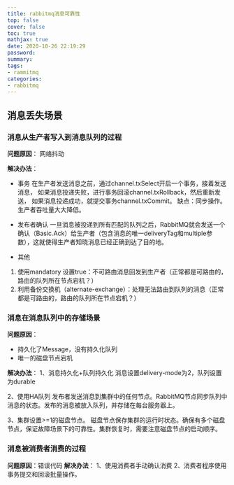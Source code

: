 ```yaml
---
title: rabbitmq消息可靠性
top: false
cover: false
toc: true
mathjax: true
date: 2020-10-26 22:19:29
password:
summary:
tags:
- rammitmq
categories:
- rabbitmq
---
```


## 消息丢失场景


### 消息从生产者写入到消息队列的过程

**问题原因**：
网络抖动

**解决办法**：

- 事务
在生产者发送消息之前，通过channel.txSelect开启一个事务，接着发送消息， 如果消息投递失败，进行事务回滚channel.txRollback，然后重新发送， 如果消息投递成功，就提交事务channel.txCommit。
缺点：同步操作。生产者吞吐量大大降低。

- 发布者确认
一旦消息被投递到所有匹配的队列之后，RabbitMQ就会发送一个确认（Basic.Ack）给生产者（包含消息的唯一deliveryTag和multiple参数），这就使得生产者知晓消息已经正确到达了目的地。


- 其他
1. 使用mandatory 设置true：不可路由消息回发到生产者（正常都是可路由的，路由的队列所在节点宕机？）
2. 利用备份交换机（alternate-exchange）：处理无法路由到队列的消息（正常都是可路由的，路由的队列所在节点宕机？）

### 消息在消息队列中的存储场景

**问题原因**：

- 持久化了Message，没有持久化队列
- 唯一的磁盘节点宕机


**解决办法**：
1、消息持久化+队列持久化
消息设置delivery-mode为2，队列设置为durable

2、使用HA队列
发布者发送消息到集群中的任何节点。RabbitMQ节点同步队列中消息的状态。发布的消息被放入队列，并存储在每台服务器上。


3、集群设置>=1的磁盘节点。
磁盘节点保存集群的运行时状态。确保有多个磁盘节点，保证故障场景下的可靠性。集群恢复时，需要注意磁盘节点的启动顺序。




### 消息被消费者消费的过程

**问题原因**：错误代码
**解决办法**：
1、使用消费者手动确认消费
2、消费者程序使用事务提交和回滚批量操作。